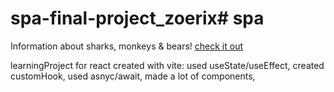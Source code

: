# spa-final-project_zoerix# spa
Information about sharks, monkeys & bears! [check it out](spa-final-project-zoerix.vercel.app)

learningProject for react created with vite:
used useState/useEffect, 
created customHook, 
used asnyc/await, 
made a lot of components,

